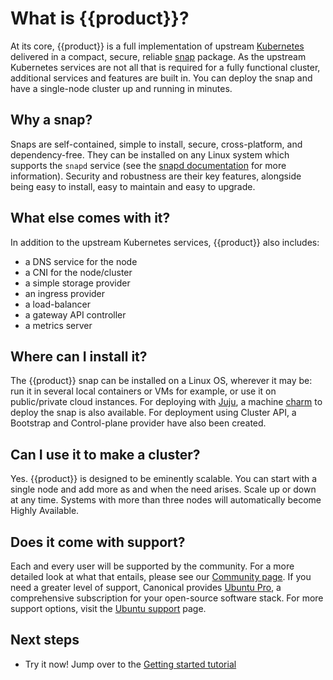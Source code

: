 # What is {{product}}?

At its core, {{product}} is a full implementation of upstream
[Kubernetes] delivered in a compact, secure, reliable [snap] package. As the
upstream Kubernetes services are not all that is required for a fully
functional cluster, additional services and features are built in. You can
deploy the snap and have a single-node cluster up and running in minutes.

## Why a snap?

Snaps are self-contained, simple to install, secure, cross-platform, and
dependency-free. They can be installed on any Linux system which supports the
`snapd` service (see the [snapd documentation] for more information). Security
and robustness are their key features, alongside being easy to install, easy to
maintain and easy to upgrade.

## What else comes with it?

In addition to the upstream Kubernetes services, 
{{product}} also includes:

- a DNS service for the node
- a CNI for the node/cluster
- a simple storage provider
- an ingress provider
- a load-balancer
- a gateway API controller
- a metrics server

## Where can I install it?

The {{product}} snap can be installed on a Linux OS, wherever it may be: run it
in several local containers or VMs for example, or use it on public/private
cloud instances. For deploying with [Juju], a machine [charm] to deploy the
snap is also available. 
For deployment using Cluster API, a Bootstrap and
Control-plane provider have also been created.

## Can I use it to make a cluster?

Yes. {{product}} is designed to be eminently scalable. You can start
with a single node and add more as and when the need arises. Scale up or down
at any time. Systems with more than three nodes will automatically become
Highly Available.

## Does it come with support?

Each and every user will be supported by the community. For a more detailed
look at what that entails, please see our [Community page]. If you need a
greater level of support, Canonical provides [Ubuntu Pro], a comprehensive
subscription for your open-source software stack. For more support options,
visit the [Ubuntu support] page.

## Next steps

- Try it now! Jump over to the [Getting started tutorial][tutorial]

<!-- LINKS -->

[Kubernetes]: https://kubernetes.io
[snap]: https://snapcraft.io/docs
[tutorial]: /src/snap/tutorial/getting-started.md
[Juju]: https://juju.is
[charm]: https://charmhub.io/k8s
[snapd documentation]: https://snapcraft.io/docs/installing-snapd
[Community page]: community.md
[Ubuntu Pro]:  https://ubuntu.com/pro
[Ubuntu support]: https://ubuntu.com/support
